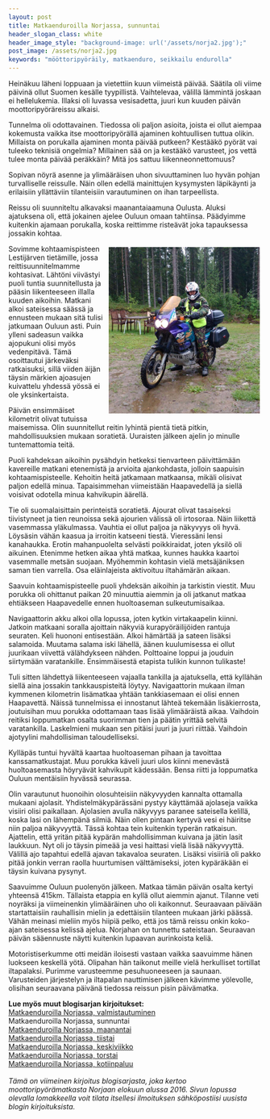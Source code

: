 ```yaml
---
layout: post
title: Matkaenduroilla Norjassa, sunnuntai
header_slogan_class: white
header_image_style: "background-image: url('/assets/norja2.jpg');"
post_image: /assets/norja2.jpg
keywords: "mööttoripyöräily, matkaenduro, seikkailu endurolla"
---
```


Heinäkuu läheni loppuaan ja vietettiin kuun viimeistä päivää. Säätila oli viime päivinä ollut Suomen kesälle tyypillistä. Vaihtelevaa,
välillä lämmintä joskaan ei hellelukemia. Illaksi oli luvassa vesisadetta, juuri kun kuuden päivän moottoripyöräreissu alkaisi.

Tunnelma oli odottavainen. Tiedossa oli paljon asioita, joista ei ollut aiempaa kokemusta vaikka itse moottoripyörällä ajaminen
kohtuullisen tuttua olikin. Millaista on porukalla ajaminen monta päivää putkeen? Kestääkö pyörät vai tuleeko teknisiä ongelmia?
Millainen sää on ja kestääkö varusteet, jos vettä tulee monta päivää peräkkäin? Mitä jos sattuu liikenneonnettomuus?

Sopivan nöyrä asenne ja ylimääräisen uhon sivuuttaminen luo hyvän pohjan turvalliselle reissulle. Näin ollen  edellä mainittujen
kysymysten läpikäynti ja erilaisiin yllättäviin tilanteisiin varautuminen on ihan tarpeellista.


Reissu oli suunniteltu alkavaksi maanantaiaamuna Oulusta. Aluksi ajatuksena oli, että jokainen ajelee Ouluun omaan
tahtiinsa. Päädyimme kuitenkin ajamaan porukalla, koska reittimme risteävät joka tapauksessa jossakin kohtaa.

<img src="/assets/norja3.jpg" width="300" style="float: right; padding: 5px;" />

Sovimme kohtaamispisteen Lestijärven tietämille, jossa reittisuunnitelmamme kohtasivat. Lähtöni viivästyi puoli tuntia suunnitellusta
ja pääsin liikenteeseen illalla kuuden aikoihin. Matkani alkoi sateisessa säässä ja ennusteen mukaan sitä tulisi jatkumaan Ouluun
asti. Puin ylleni sadeasun vaikka ajopukuni olisi myös vedenpitävä. Tämä osoittautui järkeväksi ratkaisuksi, sillä viiden äijän täysin
märkien ajoasujen kuivattelu yhdessä yössä ei ole yksinkertaista.

Päivän ensimmäiset kilometrit olivat tutuissa maisemissa. Olin suunnitellut reitin lyhintä pientä tietä pitkin, mahdollisuuksien
mukaan soratietä. Uuraisten jälkeen ajelin jo minulle tuntemattomia teitä.

Puoli kahdeksan aikoihin pysähdyin hetkeksi tienvarteen päivittämään kavereille matkani etenemistä ja arvioita ajankohdasta, jolloin
saapuisin kohtaamispisteelle. Kehoitin heitä jatkamaan matkaansa, mikäli olisivat paljon edellä minua. Tapaisimmehan viimeistään
Haapavedellä ja siellä voisivat odotella minua kahvikupin äärellä.

Tie oli suomalaisittain perinteistä soratietä. Ajourat olivat tasaiseksi tiivistyneet ja tien reunoissa sekä ajourien välissä oli
irtosoraa. Näin liikettä vasemmassa yläkulmassa. Vauhtia ei ollut paljoa ja näkyvyys oli hyvä. Löysäsin vähän kaasua ja irroitin
katseeni tiestä. Vieressäni lensi kanahaukka. Erotin mahanpuolelta selvästi poikkiraidat, joten yksilö oli aikuinen. Etenimme hetken
aikaa yhtä matkaa, kunnes haukka kaartoi vasemmalle metsän suojaan. Myöhemmin kohtasin vielä metsäjäniksen saman tien varrella. Osa
eläinlajeista aktivoituu iltahämärän aikaan.

Saavuin kohtaamispisteelle puoli yhdeksän aikoihin ja tarkistin viestit. Muu porukka oli ohittanut paikan 20 minuuttia aiemmin ja oli
jatkanut matkaa ehtiäkseen Haapavedelle ennen huoltoaseman sulkeutumisaikaa.

Navigaattorin akku alkoi olla lopussa, joten kytkin virtakaapelin kiinni. Jatkoin matkaani soralla ajoittain näkyviä
kurapyöräilijöiden rantuja seuraten. Keli huononi entisestään. Alkoi hämärtää ja sateen lisäksi salamoida. Muutama salama iski
lähellä, äänen kuulumisessa ei ollut juurikaan viivettä välähdykseen nähden. Polttoaine loppui ja jouduin siirtymään varatankille.
Ensimmäisestä etapista tulikin kunnon tulikaste!

Tuli sitten lähdettyä liikenteeseen vajaalla tankilla ja ajatuksella, että kyllähän siellä aina jossakin tankkauspisteitä löytyy.
Navigaattorin mukaan ilman kymmenen kilometrin lisämatkaa yhtään tankkiasemaan ei olisi ennen Haapavettä. Näissä tunnelmissa ei
innostanut lähteä tekemään lisäkierrosta, joutuisihan muu porukka odottamaan taas lisää ylimääräistä aikaa. Vaihdoin reitiksi
loppumatkan osalta suorimman tien ja päätin yrittää selvitä varatankilla. Laskelmieni mukaan sen pitäisi juuri ja juuri riittää.
Vaihdoin ajotyylini mahdollisiman taloudelliseksi.

Kylläpäs tuntui hyvältä kaartaa huoltoaseman pihaan ja tavoittaa kanssamatkustajat. Muu porukka käveli juuri ulos kiinni menevästä
huoltoasemasta höyryävät kahvikupit kädessään. Bensa riitti ja loppumatka Ouluun mentäisiin hyvässä seurassa.

Olin varautunut huonoihin olosuhteisiin näkyvyyden kannalta ottamalla mukaani ajolasit. Yhdistelmäkypärässäni pystyy käyttämää
ajolaseja vaikka visiiri olisi paikallaan. Ajolasien avulla näkyvyys paranee sateisella kelillä, koska lasi on lähempänä silmiä. Näin
ollen pintaan kertyvä vesi ei häiritse niin paljoa näkyvyyttä. Tässä kohtaa tein kuitenkin typerän ratkaisun. Ajattelin, että yritän
pitää kypärän mahdollisimman kuivana ja jätin lasit laukkuun. Nyt oli jo täysin pimeää ja vesi haittasi vielä lisää näkyvyyttä.
Välillä ajo tapahtui edellä ajavan takavaloa seuraten. Lisäksi visiiriä oli pakko pitää jonkin verran raolla huurtumisen
välttämiseksi, joten kypäräkään ei täysin kuivana pysynyt.

Saavuimme Ouluun puolenyön jälkeen. Matkaa tämän päivän osalta kertyi yhteensä 415km. Tällaista etappia en kyllä ollut aiemmin ajanut.
Tilanne veti noyräksi ja viimeinenkin ylimääräinen uho oli kaikonnut. Seuraavaan päivään startattaisiin rauhallisin mielin ja
edettäisiin tilanteen mukaan järki päässä. Vähän meinasi mieliin myös hiipiä pelko, että jos tämä reissu onkin koko-ajan sateisessa
kelissä ajelua. Norjahan on tunnettu sateistaan. Seuraavan päivän sääennuste näytti kuitenkin lupaavan aurinkoista keliä.

Motoristiserkumme otti meidän iloisesti vastaan vaikka saavuimme hänen luokseen keskellä yötä. Olipahan hän taikonut meille vielä
herkulliset tortillat iltapalaksi. Purimme varusteemme pesuhuoneeseen ja saunaan. Varusteiden järjestelyn ja iltapalan nauttimisen
jälkeen kävimme yölevolle, olisihan seuraavana päivänä tiedossa reissun pisin päivämatka.

<div><b>Lue myös muut blogisarjan kirjoitukset:</b></div>

<div><a href="/2017/02/11/matkaenduroilla-norjassa-valmistautuminen">
Matkaenduroilla Norjassa, valmistautuminen</a></div>

<div>
Matkaenduroilla Norjassa, sunnuntai</div>

<div><a href="/2017/06/06/matkaenduroilla-norjassa-maanantai">
Matkaenduroilla Norjassa, maanantai</a></div>

<div><a href="/2020/02/29/matkaenduroilla-norjassa-tiistai">
Matkaenduroilla Norjassa, tiistai</a></div>

<div><a href="/2020/03/05/matkaenduroilla-norjassa-keskiviikko">
Matkaenduroilla Norjassa, keskiviikko</a></div>

<div><a href="/2020/04/05/matkaenduroilla-norjassa-torstai">
Matkaenduroilla Norjassa, torstai</a></div>

<div><a href="/2020/04/12/matkaenduroilla-norjassa-kotiinpaluu">
Matkaenduroilla Norjassa, kotiinpaluu</a></div>

<div>&nbsp;</div>

<i>
Tämä on viimeinen kirjoitus blogisarjasta, joka kertoo
moottoripyörämatkasta Norjaan elokuun alussa 2016. Sivun lopussa
olevalla lomakkeella voit tilata itsellesi ilmoituksen
sähköpostiisi uusista blogin kirjoituksista.
</i>

